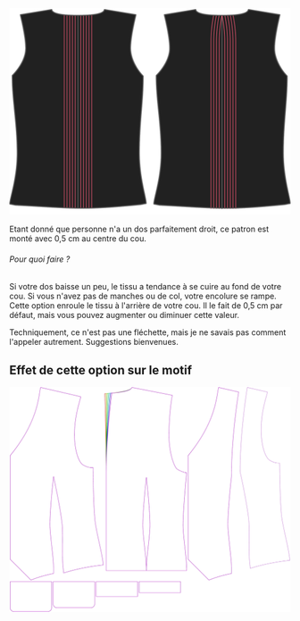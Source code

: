 ![Pince milieu dos](centerbackdart.svg)

Etant donné que personne n'a un dos parfaitement droit, ce patron est monté avec 0,5 cm au centre du cou.

<Note>

###### Pour quoi faire ?

Si votre dos baisse un peu, le tissu a tendance à se cuire au fond de votre cou. Si vous n'avez pas de manches ou de col, votre encolure se rampe.
Cette option enroule le tissu à l'arrière de votre cou. Il le fait de 0,5 cm par défaut, mais vous pouvez augmenter ou diminuer cette valeur.

Techniquement, ce n'est pas une fléchette, mais je ne savais pas comment l'appeler autrement. Suggestions bienvenues.

</Note>

## Effet de cette option sur le motif
![Cette image montre l'effet de cette option en superposant plusieurs variantes qui ont une valeur différente pour cette option](wahid_centerbackdart_sample.svg "Effet de cette option sur le motif")